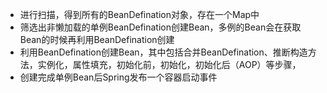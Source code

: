 - 进行扫描，得到所有的BeanDefination对象，存在一个Map中
- 筛选出非懒加载的单例BeanDefination创建Bean，多例的Bean会在获取Bean的时候再利用BeanDefination创建
- 利用BeanDefination创建Bean，其中包括合并BeanDefination、推断构造方法，实例化，属性填充，初始化前，初始化，初始化后（AOP）等步骤，
- 创建完成单例Bean后Spring发布一个容器启动事件
